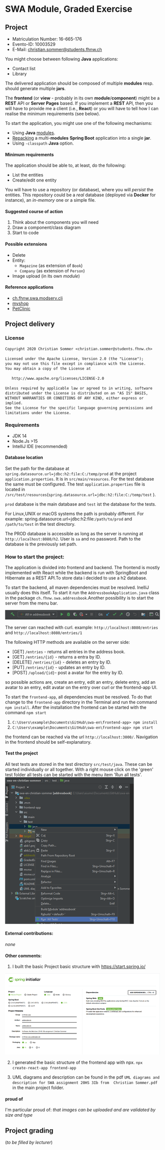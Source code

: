 # SWA Module, Graded Exercise

## Project

* Matriculation Number: 16-665-176
* Evento-ID:	10003529
* E-Mail: christian.sommer@students.fhnw.ch

You might choose between following **Java** applications:
* Contact list
* Library

The delivered application should be composed of multiple **modules** resp. should generate multiple **jars**.

The **frontend** (or **view** - probably in its own **module**/**component**) might be a **REST** API or **Server Pages** based. If you implement a **REST** API, then you will have to provide me a client (i.e., **React**) or you will have to tell how I can realise the minimum requirements (see below).

To start the application, you might use one of the following mechanisms:
* Using **Java** [modules](https://github.com/ribeaud/ch.fhnw.swa.modserv.cli/blob/master/Commands.txt).
* [Repacking](https://ribeaud.github.io/SWA/lectures/5/#10) a multi-**modules** **Spring Boot** application into a single **jar**.
* Using `-classpath` **Java** option.

#### Minimum requirements

The application should be able to, at least, do the following:
* List the entities
* Create/edit one entity

You will have to use a repository (or database), where you will _persist_ the entities. This repository could be a _real_ database (deployed via **Docker** for instance), an _in-memory_ one or a simple file.

#### Suggested course of action

1. Think about the components you will need
1. Draw a component/class diagram
1. Start to code

#### Possible extensions

* Delete
* Entity:
  * `Magazine` (as extension of `Book`)
  * `Company` (as extension of `Person`)
* Image upload (in its own *module*)

#### Reference applications

* [ch.fhnw.swa.modserv.cli](https://github.com/ribeaud/ch.fhnw.swa.modserv.cli)
* [myshop](https://github.com/ribeaud/blog-code-samples/tree/master/myshop)
* [PetClinic](https://github.com/spring-projects/spring-petclinic)

## Project delivery

### License
    Copyright 2020 Christian Sommer <christian.sommer@students.fhnw.ch>

    Licensed under the Apache License, Version 2.0 (the "License");
    you may not use this file except in compliance with the License.
    You may obtain a copy of the License at

       http://www.apache.org/licenses/LICENSE-2.0

    Unless required by applicable law or agreed to in writing, software
    distributed under the License is distributed on an "AS IS" BASIS,
    WITHOUT WARRANTIES OR CONDITIONS OF ANY KIND, either express or implied.
    See the License for the specific language governing permissions and
    limitations under the License.

### Requirements
* JDK 14
* Node.Js >15
* IntelliJ IDE (recommended)

#### Database location
Set the path for the database at `spring.datasource.url=jdbc:h2:file:C:/temp/prod` at the project `application.properties`.
It is in `src/main/resources`. For the test database the same must be configured. The test `application.properties` file
is located in `/src/test/resources`(`spring.datasource.url=jdbc:h2:file:C:/temp/test` ).

`prod` database is the main database and `test` ist the database for the tests. 

For Linux,UNIX or macOS systems  the path is probably different. For example:
spring.datasource.url=jdbc:h2:file:`/path/to/prod` and `/path/to/test` in the test directory.

The PROD database is accessible as long as the server is running at `http://localhost:8080/h2`.
User is `sa` and no password. Path to the database is the previously set path.

### How to start the project:
The application is divided into frontend and backend. The frontend is mostly implemented with React while the backend is 
run with SpringBoot and Hibernate as a REST API.To store data i decided to use a h2 database.

To start the backend, all maven dependencies must be resolved. InelliJ usually does this itself. To start it run the
`AddressbookApplication.java` class in the package `ch.fhnw.swa.addressbook`.Another possibility is to start the server from 
the menu bar.

![abb1.png](abb1.png)

The server can reached with curl.
example:
`http://localhost:8080/entries` and `http://localhost:8080/entries/1`

The following HTTP methods are available on the server side:

* [GET]  `/entries` - returns all entries in the address book.
* [GET]  `/entries/{id}` - returns a entra by ID.
* [DELETE] `/entries/{id}` - deletes an entry by ID.
* [PUT] `/entries/{id}` - updates an entry by ID.
* [POST] `/upload/{id}`- post a avatar for the entry by ID.

so possible actions are, create an entry, edit an entry, delete entry, add an avatar to an entry, edit avatar on the entry
over curl or the frontend-app UI. 

To start the `frontend-app`, all dependencies must be resolved. To do that change to the `frontend-app` directory in the Terminal 
and run the command `npm install`. After the installation the frontend can be started with the command `npm start` 

1) `C:\Users\example\Documents\GitHub\swa-en\frontend-app> npm install`
2) `C:\Users\example\Documents\GitHub\swa-en\frontend-app> npm start`


the frontend can be reached via the url `http://localhost:3000/`. Navigation in the frontend should be self-explanatory.



#### Test the project
All test tests are stored in the test directory `src/test/java`. These can be started individually or all together.
With a right mouse click on the 'green' test folder all tests can be started with the menu item 'Run all tests'.
![abb3.png](abb3.png)

#### External contributions: 
<i>none</i>

#### Other comments:
1) I built the basic Project basic structure  with https://start.spring.io/

![abb2](abb2.png)

2) I generated the basic structure of the frontend app with npx. `npx create-react-app frontend-app`

3) UML diagrams and description can be found in the pdf `UML diagrams and description for SWA assignment 20HS 3Ib from 
   Christian Sommer.pdf` in the main project folder.

#### proud of
I'm particular proud of: <i>that images can be uploaded and are validated by size and type</i>

## Project grading

(_to be filled by lecturer_)
